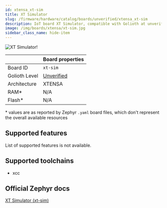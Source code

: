 ```yaml
---
id: xtensa_xt-sim
title: XT Simulator
slug: /firmware/hardware/catalog/boards/unverified/xtensa_xt-sim
description: IoT board XT Simulator, compatible with Golioth at unverified level.
image: /img/boards/xtensa/xt-sim.jpg
sidebar_class_name: hide-item
---
```


[//]: # (This is an auto-generated file, do not edit! Changes to it will be lost upon re-generation)

![XT Simulator!](/img/boards/xtensa/xt-sim.jpg "XT Simulator")

|                | Board properties     |
| -------------  | -------------------- |
| Board ID       | `xt-sim` |
| Golioth Level  | [Unverified](/firmware/hardware#unverified-boards) |
| Architecture   | XTENSA |
| RAM*           | N/A |
| Flash*         | N/A |

\* values are as reported by Zephyr `.yaml` board files, which don't represent the overall available resources



## Supported features

List of supported features is not available.

## Supported toolchains

* xcc

## Official Zephyr docs

[XT Simulator (xt-sim)](https://docs.zephyrproject.org/latest/boards/xtensa/xt-sim/doc/index.html)
